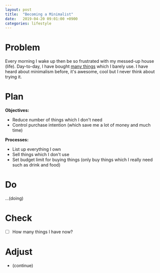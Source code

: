 ```yaml
---
layout: post
title:  "Becoming a Minimalist"
date:   2019-04-20 09:01:00 +0900
categories: lifestyle
---
```

# Problem
Every morning I wake up then be so frustrated with my messed-up house (life). Day-to-day, I have bought [many things](/tools/#devices) which I barely use. I have heard about minimalism before, it's awesome, cool but I never think about trying it.

# Plan
**Objectives:**
- Reduce number of things which I don't need
- Control purchase intention (which save me a lot of money and much time)

**Processes:**
- List up everything I own
- Sell things which I don't use
- Set budget limit for buying things (only buy things which I really need such as drink and food)

# Do
...(doing)

# Check
- [ ] How many things I have now?

# Adjust
- (continue)
